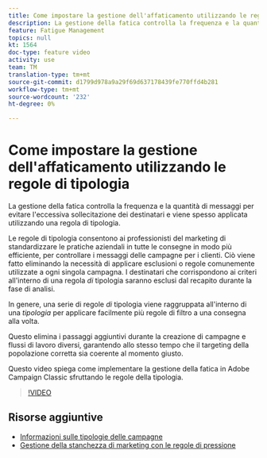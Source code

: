 ```yaml
---
title: Come impostare la gestione dell'affaticamento utilizzando le regole di tipologia in Adobe Campaign Classic
description: La gestione della fatica controlla la frequenza e la quantità di messaggi per evitare l'eccessiva sollecitazione dei destinatari e viene spesso applicata utilizzando una regola di tipologia. Questo video spiega come implementare la gestione della fatica in Adobe Campaign Classic sfruttando le regole della tipologia.
feature: Fatigue Management
topics: null
kt: 1564
doc-type: feature video
activity: use
team: TM
translation-type: tm+mt
source-git-commit: d1799d978a9a29f69d637178439fe770ffd4b281
workflow-type: tm+mt
source-wordcount: '232'
ht-degree: 0%

---
```



# Come impostare la gestione dell&#39;affaticamento utilizzando le regole di tipologia

La gestione della fatica controlla la frequenza e la quantità di messaggi per evitare l&#39;eccessiva sollecitazione dei destinatari e viene spesso applicata utilizzando una regola di tipologia.

Le regole di tipologia consentono ai professionisti del marketing di standardizzare le pratiche aziendali in tutte le consegne in modo più efficiente, per controllare i messaggi delle campagne per i clienti. Ciò viene fatto eliminando la necessità di applicare esclusioni o regole comunemente utilizzate a ogni singola campagna. I destinatari che corrispondono ai criteri all&#39;interno di una regola *di* tipologia saranno esclusi dal recapito durante la fase di analisi.

In genere, una serie di regole *di* tipologia viene raggruppata all&#39;interno di una *tipologia* per applicare facilmente più regole di filtro a una consegna alla volta.

Questo elimina i passaggi aggiuntivi durante la creazione di campagne e flussi di lavoro diversi, garantendo allo stesso tempo che il targeting della popolazione corretta sia coerente al momento giusto.

Questo video spiega come implementare la gestione della fatica in Adobe Campaign Classic sfruttando le regole della tipologia.

>[!VIDEO](https://video.tv.adobe.com/v/25090?quality=12)

## Risorse aggiuntive

* [Informazioni sulle tipologie delle campagne](https://docs.adobe.com/content/help/en/campaign-classic/using/orchestrating-campaigns/campaign-optimization/about-campaign-typologies.html)
* [Gestione della stanchezza di marketing con le regole di pressione](https://docs.adobe.com/content/help/en/campaign-classic/using/orchestrating-campaigns/campaign-optimization/pressure-rules.html)

